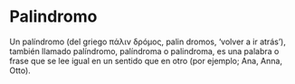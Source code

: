 # Palindromo

Un palíndromo (del griego πάλιν δρóμος, palin dromos, ‘volver a ir atrás’), también llamado palíndromo, palíndroma o palindroma, es una palabra o frase que se lee igual en un sentido que en otro (por ejemplo; Ana, Anna, Otto). 
